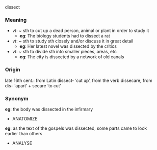 dissect
### Meaning
+ _vt_: ~ sth to cut up a dead person, animal or plant in order to study it
	+ __eg__: The biology students had to dissect a rat
+ _vt_: ~ sth to study sth closely and/or discuss it in great detail
	+ __eg__: Her latest novel was dissected by the critics
+ _vt_: ~ sth to divide sth into smaller pieces, areas, etc
	+ __eg__: The city is dissected by a network of old canals

### Origin

late 16th cent.: from Latin dissect- ‘cut up’, from the verb dissecare, from dis- ‘apart’ + secare ‘to cut’

### Synonym

__eg__: the body was dissected in the infirmary

+ ANATOMIZE

__eg__: as the text of the gospels was dissected, some parts came to look earlier than others

+ ANALYSE


